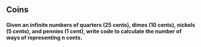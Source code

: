 ## Coins
#### Given an infinite numbers of quarters (25 cents), dimes (10 cents), nickels (5 cents), and pennies (1 cent), write code to calculate the number of ways of representing n cents.